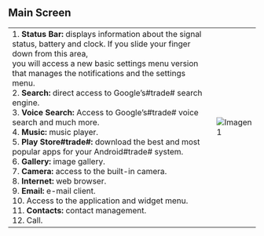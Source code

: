 ## Main Screen

|  |  |
|:-------|:-------|
|1. **Status Bar:** displays information about the signal status, battery and clock. If you slide your finger down from this area, <br> you will access a new basic settings menu version that manages the notifications and the settings menu.<br> 2. **Search:** direct access to Google’s#trade# search engine.<br> 3. **Voice Search:** Access to Google’s#trade# voice search and much more.<br> 4. **Music:** music player.<br> 5. **Play Store#trade#:** download the best and most popular apps for your Android#trade# system.<br> 6. **Gallery:** image gallery.<br> 7. **Camera:** access to the built-in camera.<br> 8. **Internet:** web browser.<br> 9. **Email:** e-mail client.<br> 10. Access to the application and widget menu.<br> 11. **Contacts:** contact management.<br> 12. Call.| ![Imagen1](http://static.energysistem.com/images/manuals/39530/53707eb01dbf1.jpg)|
